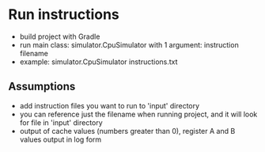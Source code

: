 # Run instructions

- build project with Gradle
- run main class: simulator.CpuSimulator with 1 argument: instruction filename
- example: simulator.CpuSimulator instructions.txt

## Assumptions

- add instruction files you want to run to 'input' directory
- you can reference just the filename when running project, and it will look for file in 'input' directory
- output of cache values (numbers greater than 0), register A and B values output in log form
